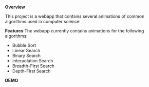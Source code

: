 **Overview**

This project is a webapp that contains several animations of common algorithms used in computer science

**Features**
The webapp currently contains animations for the following algorithms:
* Bubble Sort
* Linear Search
* Binary Search
* Interpolation Search
* Breadth-First Search
* Depth-First Search

**DEMO**

